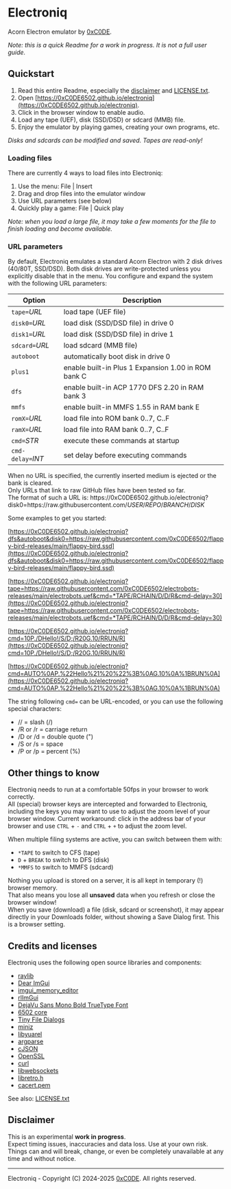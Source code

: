 # Electroniq

Acorn Electron emulator by [0xC0DE](https://x.com/0xC0DE6502).  

_Note: this is a quick Readme for a work in progress. It is not a full user guide._

## Quickstart

1. Read this entire Readme, especially the [disclaimer](#disclaimer) and [LICENSE.txt](https://github.com/0xC0DE6502/electroniq/blob/main/LICENSE.txt).
2. Open [https://0xC0DE6502.github.io/electroniq](https://0xC0DE6502.github.io/electroniq).
3. Click in the browser window to enable audio.
4. Load any tape (UEF), disk (SSD/DSD) or sdcard (MMB) file.
5. Enjoy the emulator by playing games, creating your own programs, etc.

_Disks and sdcards can be modified and saved. Tapes are read-only!_

### Loading files

There are currently 4 ways to load files into Electroniq:
1. Use the menu: File | Insert
2. Drag and drop files into the emulator window
3. Use URL parameters (see below)
4. Quickly play a game: File | Quick play

_Note: when you load a large file, it may take a few moments for the file to finish loading and become available._

### URL parameters

By default, Electroniq emulates a standard Acorn Electron with 2 disk drives (40/80T, SSD/DSD). Both disk drives are write-protected unless you explicitly disable that in the menu. You configure and expand the system with the following URL parameters:

| Option | Description |
|-|-|
| `tape=`_URL_ | load tape (UEF file) |
| `disk0=`_URL_ | load disk (SSD/DSD file) in drive 0 |
| `disk1=`_URL_ | load disk (SSD/DSD file) in drive 1 |
| `sdcard=`_URL_ | load sdcard (MMB file) |
| `autoboot` | automatically boot disk in drive 0 |
| `plus1` | enable built-in Plus 1 Expansion 1.00 in ROM bank C |
| `dfs` | enable built-in ACP 1770 DFS 2.20 in RAM bank 3 |
| `mmfs` | enable built-in MMFS 1.55 in RAM bank E |
| `romX=`_URL_ | load file into ROM bank 0..7, C..F |
| `ramX=`_URL_ | load file into RAM bank 0..7, C..F |
| `cmd=`_STR_ | execute these commands at startup |
| `cmd-delay=`_INT_ | set delay before executing commands |

When no URL is specified, the currently inserted medium is ejected or the bank is cleared.  
Only URLs that link to raw GitHub files have been tested so far.  
The format of such a URL is: htt<area />ps://0xC0DE6502.github.io/electroniq?disk0=htt<area />ps://raw.githubusercontent.com/_USER_/_REPO_/_BRANCH_/_DISK_

Some examples to get you started:

[https://0xC0DE6502.github.io/electroniq?dfs&autoboot&disk0=https://raw.githubusercontent.com/0xC0DE6502/flappy-bird-releases/main/flappy-bird.ssd](https://0xC0DE6502.github.io/electroniq?dfs&autoboot&disk0=https://raw.githubusercontent.com/0xC0DE6502/flappy-bird-releases/main/flappy-bird.ssd)

[https://0xC0DE6502.github.io/electroniq?tape=https://raw.githubusercontent.com/0xC0DE6502/electrobots-releases/main/electrobots.uef&cmd=*TAPE/RCHAIN/D/D/R&cmd-delay=30](https://0xC0DE6502.github.io/electroniq?tape=https://raw.githubusercontent.com/0xC0DE6502/electrobots-releases/main/electrobots.uef&cmd=*TAPE/RCHAIN/D/D/R&cmd-delay=30)

[https://0xC0DE6502.github.io/electroniq?cmd=10P./DHello!/S/D;/R20G.10/RRUN/R](https://0xC0DE6502.github.io/electroniq?cmd=10P./DHello!/S/D;/R20G.10/RRUN/R)

[https://0xC0DE6502.github.io/electroniq?cmd=AUTO%0AP.%22Hello%21%20%22%3B%0AG.10%0A%1BRUN%0A](https://0xC0DE6502.github.io/electroniq?cmd=AUTO%0AP.%22Hello%21%20%22%3B%0AG.10%0A%1BRUN%0A)

The string following `cmd=` can be URL-encoded, or you can use the following special characters:
* // = slash (/)
* /R or /r = carriage return
* /D or /d = double quote (")
* /S or /s = space
* /P or /p = percent (%)

## Other things to know

Electroniq needs to run at a comfortable 50fps in your browser to work correctly.  
All (special) browser keys are intercepted and forwarded to Electroniq, including the keys you may want to use to adjust the zoom level of your browser window. Current workaround: click in the address bar of your browser and use `CTRL` + `-` and `CTRL` + `+` to adjust the zoom level.  

When multiple filing systems are active, you can switch between them with:
* `*TAPE` to switch to CFS (tape)
* `D` + `BREAK` to switch to DFS (disk)
* `*MMFS` to switch to MMFS (sdcard)

Nothing you upload is stored on a server, it is all kept in temporary (!) browser memory.  
That also means you lose all **unsaved** data when you refresh or close the browser window!  
When you save (download) a file (disk, sdcard or screenshot), it may appear directly in your Downloads folder, without showing a Save Dialog first. This is a browser setting.  

## Credits and licenses

Electroniq uses the following open source libraries and components:
* [raylib](https://www.raylib.com)
* [Dear ImGui](https://www.dearimgui.com)
* [imgui_memory_editor](https://github.com/ocornut/imgui_club?tab=readme-ov-file#imgui_memory_editor)
* [rlImGui](https://github.com/raylib-extras/rlImGui)
* [DejaVu Sans Mono Bold TrueType Font](https://github.com/dejavu-fonts/dejavu-fonts)
* [6502 core](https://github.com/floooh/chips/blob/master/chips/m6502.h)
* [Tiny File Dialogs](https://sourceforge.net/projects/tinyfiledialogs)
* [miniz](https://github.com/richgel999/miniz)
* [libyuarel](https://github.com/jacketizer/libyuarel)
* [argparse](https://github.com/cofyc/argparse)
* [cJSON](https://github.com/DaveGamble/cJSON)
* [OpenSSL](https://github.com/openssl/openssl)
* [curl](https://github.com/curl/curl)
* [libwebsockets](https://github.com/warmcat/libwebsockets)
* [libretro.h](https://github.com/libretro/libretro-common/blob/master/include/libretro.h)
* [cacert.pem](https://curl.se/docs/caextract.html)

See also: [LICENSE.txt](https://github.com/0xC0DE6502/electroniq/blob/main/LICENSE.txt)

## Disclaimer

This is an experimental **work in progress**.  
Expect timing issues, inaccuracies and data loss. Use at your own risk.  
Things can and will break, change, or even be completely unavailable at any time and without notice.  

---

Electroniq - Copyright (C) 2024-2025 [0xC0DE](https://x.com/0xC0DE6502). All rights reserved.
